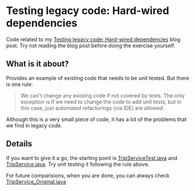 Testing legacy code: Hard-wired dependencies
============================================

Code related to my [Testing legacy code: Hard-wired dependencies][1] blog post. Try not reading the blog post before doing the exercise yourself.

What is it about?
-----------------

Provides an example of existing code that needs to be unit tested. But there is one rule:

> We can't change any existing code if not covered by tests. The only exception is if we need to change the code to add unit tests, but in this case, just automated refactorings (via IDE) are allowed. 

Although this is a very small piece of code, it has a lot of the problems that we find in legacy code. 

Details
-------

If you want to give it a go, the starting point is [TripServiceTest.java][3] and [TripService.java][4]. Try unit testing it following the rule above.

For future comparisions, when you are done, you can always check [TripService_Original.java][2]

[1]: http://codurance.com/2011/07/16/testing-legacy-hard-wired-dependencies/ "Testing legacy code: Hard-wired dependencies blog post"
[2]: https://github.com/sandromancuso/trip-service-kata/blob/master/java/trip-service-kata/src/main/java/org/craftedsw/tripservicekata/TripService_Original.java "TripService_Original.java"
[3]: https://github.com/sandromancuso/trip-service-kata/blob/master/java/trip-service-kata/src/test/java/org/craftedsw/tripservicekata/TripServiceTest.java "TripServiceTest.java"
[4]: https://github.com/sandromancuso/trip-service-kata/blob/master/java/trip-service-kata/src/main/java/org/craftedsw/tripservicekata/trip/TripService.java "TripService.java"